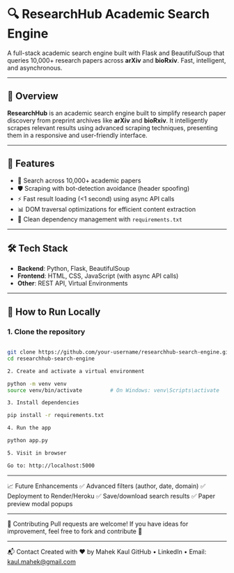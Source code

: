 # 🔍 ResearchHub Academic Search Engine

A full-stack academic search engine built with Flask and BeautifulSoup that queries 10,000+ research papers across **arXiv** and **bioRxiv**. Fast, intelligent, and asynchronous.

---

## 📌 Overview

**ResearchHub** is an academic search engine built to simplify research paper discovery from preprint archives like **arXiv** and **bioRxiv**. It intelligently scrapes relevant results using advanced scraping techniques, presenting them in a responsive and user-friendly interface.

---

## 🚀 Features

- 🔎 Search across 10,000+ academic papers  
- 🛡️ Scraping with bot-detection avoidance (header spoofing)  
- ⚡ Fast result loading (<1 second) using async API calls  
- 📊 DOM traversal optimizations for efficient content extraction  
- 🧰 Clean dependency management with `requirements.txt`

---

## 🛠️ Tech Stack

- **Backend**: Python, Flask, BeautifulSoup  
- **Frontend**: HTML, CSS, JavaScript (with async API calls)  
- **Other**: REST API, Virtual Environments

---

## 🔧 How to Run Locally

### 1. Clone the repository
```bash

git clone https://github.com/your-username/researchhub-search-engine.git
cd researchhub-search-engine

2. Create and activate a virtual environment

python -m venv venv
source venv/bin/activate         # On Windows: venv\Scripts\activate

3. Install dependencies

pip install -r requirements.txt

4. Run the app

python app.py

5. Visit in browser

Go to: http://localhost:5000

```
---

📈 Future Enhancements
✅ Advanced filters (author, date, domain)
✅ Deployment to Render/Heroku
✅ Save/download search results
✅ Paper preview modal popups

---

🤝 Contributing
Pull requests are welcome! If you have ideas for improvement, feel free to fork and contribute 🚀

---

📬 Contact
Created with ❤️ by Mahek Kaul
GitHub • LinkedIn • Email: kaul.mahek@gmail.com

